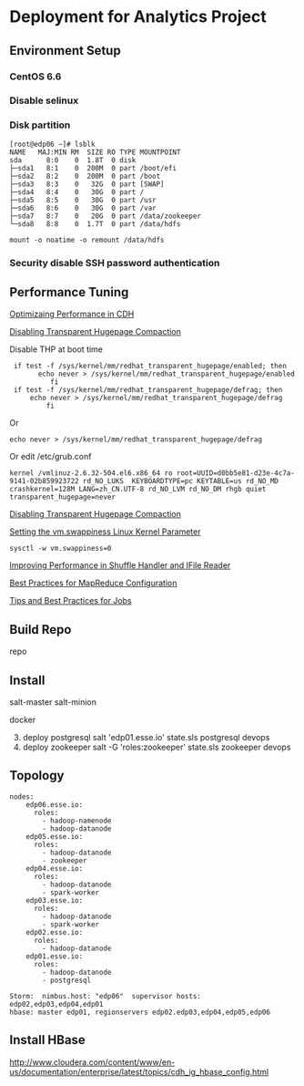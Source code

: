 # Deployment for Analytics Project

## Environment Setup

### CentOS 6.6

### Disable selinux

### Disk partition

	[root@edp06 ~]# lsblk
	NAME   MAJ:MIN RM  SIZE RO TYPE MOUNTPOINT
	sda      8:0    0  1.8T  0 disk 
	├─sda1   8:1    0  200M  0 part /boot/efi
	├─sda2   8:2    0  200M  0 part /boot
	├─sda3   8:3    0   32G  0 part [SWAP]
	├─sda4   8:4    0   30G  0 part /
	├─sda5   8:5    0   30G  0 part /usr
	├─sda6   8:6    0   30G  0 part /var
	├─sda7   8:7    0   20G  0 part /data/zookeeper
	└─sda8   8:8    0  1.7T  0 part /data/hdfs
	
	mount -o noatime -o remount /data/hdfs

### Security disable SSH password authentication

## Performance Tuning

[Optimizaing Performance in CDH](http://www.cloudera.com/content/www/en-us/documentation/enterprise/latest/topics/cdh_admin_performance.html)

[Disabling Transparent Hugepage Compaction](http://www.cloudera.com/content/www/en-us/documentation/enterprise/latest/topics/cdh_admin_performance.html#xd_583c10bfdbd326ba-7dae4aa6-147c30d0933--7fd5__section_hw3_sdf_jq)

Disable THP at boot time

	 if test -f /sys/kernel/mm/redhat_transparent_hugepage/enabled; then
	       echo never > /sys/kernel/mm/redhat_transparent_hugepage/enabled
	          fi
	 if test -f /sys/kernel/mm/redhat_transparent_hugepage/defrag; then
	     echo never > /sys/kernel/mm/redhat_transparent_hugepage/defrag
	         fi

Or
	
	echo never > /sys/kernel/mm/redhat_transparent_hugepage/defrag

Or edit /etc/grub.conf

	kernel /vmlinuz-2.6.32-504.el6.x86_64 ro root=UUID=d0bb5e81-d23e-4c7a-9141-02b859923722 rd_NO_LUKS  KEYBOARDTYPE=pc KEYTABLE=us rd_NO_MD crashkernel=128M LANG=zh_CN.UTF-8 rd_NO_LVM rd_NO_DM rhgb quiet transparent_hugepage=never

[Disabling Transparent Hugepage Compaction](http://www.cloudera.com/content/www/en-us/documentation/enterprise/latest/topics/cdh_admin_performance.html#xd_583c10bfdbd326ba-7dae4aa6-147c30d0933--7fd5__section_hw3_sdf_jq)

[Setting the vm.swappiness Linux Kernel Parameter](http://www.cloudera.com/content/www/en-us/documentation/enterprise/latest/topics/cdh_admin_performance.html#xd_583c10bfdbd326ba-7dae4aa6-147c30d0933--7fd5__section_xpq_sdf_jq)

	sysctl -w vm.swappiness=0

[Improving Performance in Shuffle Handler and IFile Reader](http://www.cloudera.com/content/www/en-us/documentation/enterprise/latest/topics/cdh_admin_performance.html#xd_583c10bfdbd326ba-7dae4aa6-147c30d0933--7fd5__section_nt5_sdf_jq)

[Best Practices for MapReduce Configuration](http://www.cloudera.com/content/www/en-us/documentation/enterprise/latest/topics/cdh_admin_performance.html#xd_583c10bfdbd326ba-7dae4aa6-147c30d0933--7fd5__best-mapreduce)

[Tips and Best Practices for Jobs](http://www.cloudera.com/content/www/en-us/documentation/enterprise/latest/topics/cdh_admin_performance.html#xd_583c10bfdbd326ba-7dae4aa6-147c30d0933--7fd5__section_m4h_tdf_jq)


## Build Repo
repo

## Install
salt-master salt-minion

docker

3. deploy postgresql
salt 'edp01.esse.io' state.sls postgresql devops
4. deploy zookeeper
salt -G 'roles:zookeeper' state.sls zookeeper devops


## Topology

	nodes:
	    edp06.esse.io:
	      roles:
	        - hadoop-namenode
	        - hadoop-datanode
	    edp05.esse.io:
	      roles:
	        - hadoop-datanode
	        - zookeeper
	    edp04.esse.io:
	      roles:
	        - hadoop-datanode
	        - spark-worker
	    edp03.esse.io:
	      roles:
	        - hadoop-datanode
	        - spark-worker
	    edp02.esse.io:
	      roles:
	        - hadoop-datanode
	    edp01.esse.io:
	      roles:
	        - hadoop-datanode
	        - postgresql

	Storm:  nimbus.host: "edp06"  supervisor hosts: edp02,edp03,edp04,edp01
	hbase: master edp01, regionservers edp02.edp03,edp04,edp05,edp06

## Install HBase

http://www.cloudera.com/content/www/en-us/documentation/enterprise/latest/topics/cdh_ig_hbase_config.html
